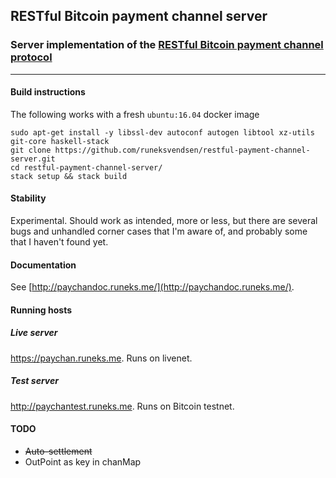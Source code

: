 ## RESTful Bitcoin payment channel server
### Server implementation of the [RESTful Bitcoin payment channel protocol](http://paychandoc.runeks.me/)

---

#### Build instructions
The following works with a fresh `ubuntu:16.04` docker image

    sudo apt-get install -y libssl-dev autoconf autogen libtool xz-utils git-core haskell-stack
    git clone https://github.com/runeksvendsen/restful-payment-channel-server.git
    cd restful-payment-channel-server/
    stack setup && stack build

#### Stability
Experimental. Should work as intended, more or less, but there are several bugs and unhandled corner cases that I'm aware of, and probably some that I haven't found yet.

#### Documentation
See [http://paychandoc.runeks.me/](http://paychandoc.runeks.me/).

#### Running hosts
##### Live server
https://paychan.runeks.me. Runs on livenet.
##### Test server
http://paychantest.runeks.me. Runs on Bitcoin testnet.

#### TODO
* ~~Auto-settlement~~
* OutPoint as key in chanMap

